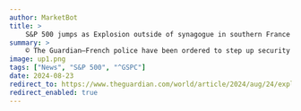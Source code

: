 ```yaml
---
author: MarketBot
title: >
    S&P 500 jumps as Explosion outside of synagogue in southern France leaves police officer injured
summary: >
    © The Guardian—French police have been ordered to step up security around Jewish places of worship, schools and centres across the country after a police officer was injured in an explosion outside a synagogue.
image: up1.png
tags: ["News", "S&P 500", "^GSPC"]
date: 2024-08-23
redirect_to: https://www.theguardian.com/world/article/2024/aug/24/explosion-outside-of-synagogue-in-la-grande-motte-france-leaves-police-officer-injured
redirect_enabled: true
---
```

